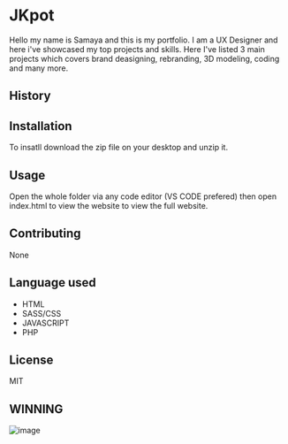# JKpot

Hello my name is Samaya and this is my portfolio. I am a UX Designer and here i've showcased my top projects and skills. Here I've listed 3 main projects which covers brand deasigning, rebranding, 3D modeling, coding and many more. 


## History


## Installation

To insatll download the zip file on your desktop and unzip it.


## Usage

Open the whole folder via any code editor (VS CODE prefered) then open index.html to view the website to view the full website. 

## Contributing

None

## Language used
* HTML
* SASS/CSS
* JAVASCRIPT
* PHP

## License
MIT


## WINNING
![image](https://github.com/samaya007/kafle-samaya-oop-js/assets/121986334/f74f5087-a724-43b9-af6d-46dfe46e35d7)

